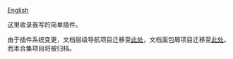 [English](README_english.md)

这里收录我写的简单插件。

由于插件系统变更，文档层级导航项目迁移至[此处](https://github.com/OpaqueGlass/syplugin-hierarchyNavigate)，文档面包屑项目迁移至[此处](https://github.com/OpaqueGlass/syplugin-fakeDocBreadcrumb)。而本合集项目将被归档。